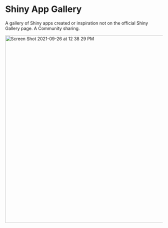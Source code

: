 # Shiny App Gallery 

A gallery of Shiny apps created or inspiration not on the official Shiny Gallery page. A Community sharing.

<img width="600" alt="Screen Shot 2021-09-26 at 12 38 29 PM" src="https://user-images.githubusercontent.com/55933131/134819996-d345037a-a591-4fbe-bd1c-189b084c2aa5.png">
